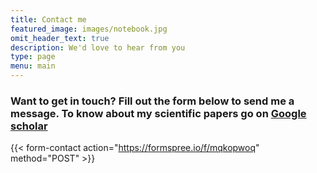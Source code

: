 ```yaml
---
title: Contact me
featured_image: images/notebook.jpg 
omit_header_text: true
description: We'd love to hear from you
type: page
menu: main
---
```


### Want to get in touch? Fill out the form below to send me a message. To know about my scientific papers go on [Google scholar](https://scholar.google.com/citations?hl=en&user=o4zIiYEAAAAJ)

{{< form-contact action="https://formspree.io/f/mqkopwoq" method="POST"  >}}




